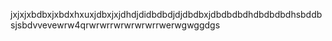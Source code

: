 jxjxjxbdbxjxbdxhxuxjdbxjxjdhdjdidbdbdjdjdbdbxjdbdbdbdhdbdbdbdhsbddbsjsbdvvevewrw4qrwrwrrwrwrwrwrrwerwgwggdgs
